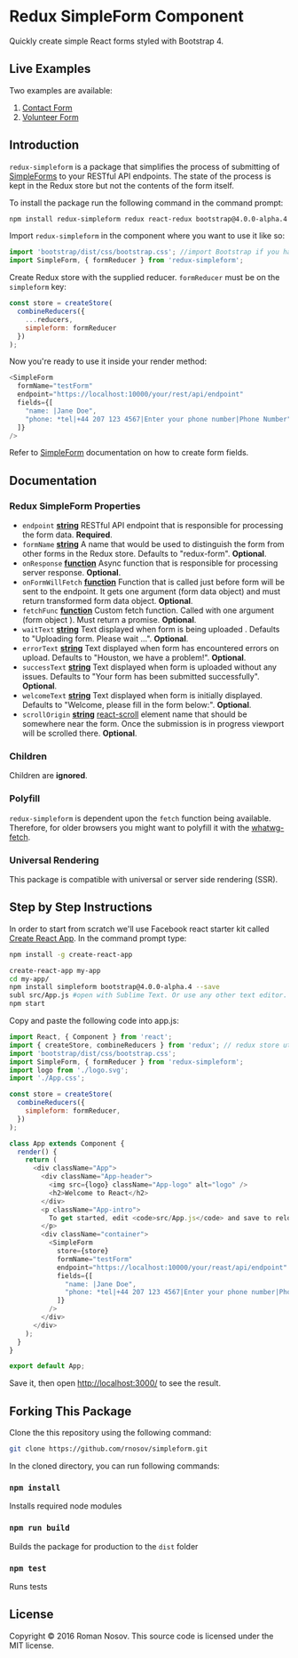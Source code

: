 # Redux SimpleForm Component

Quickly create simple React forms styled with Bootstrap 4.

## Live Examples 

Two examples are available: 

1. [Contact Form](https://www.solarleague.org/about/contact/)
2. [Volunteer Form](https://www.solarleague.org/about/volunteering/)

## Introduction

`redux-simpleform`  is a package that simplifies the process of submitting of [SimpleForms](https://www.npmjs.com/package/simpleform) to your RESTful API endpoints. The state of the process is kept in the Redux store but not the contents of the form itself.

To install the package run the following command in the command prompt:

```sh
npm install redux-simpleform redux react-redux bootstrap@4.0.0-alpha.4 --save

```

Import `redux-simpleform` in the component where you want to use it like so:

```javascript
import 'bootstrap/dist/css/bootstrap.css'; //import Bootstrap if you haven't done it already
import SimpleForm, { formReducer } from 'redux-simpleform'; 
```


Create Redux store with the supplied reducer. `formReducer` must be on the `simpleform` key:

```javascript
const store = createStore(
  combineReducers({
    ...reducers,
    simpleform: formReducer
  })
);

```

Now you're ready to use it inside your render method:

```javascript
<SimpleForm
  formName="testForm"
  endpoint="https://localhost:10000/your/rest/api/endpoint"
  fields={[
    "name: |Jane Doe",
    "phone: *tel|+44 207 123 4567|Enter your phone number|Phone Number",
  ]}        
/>
```

Refer to [SimpleForm](https://www.npmjs.com/package/simpleform) documentation on how to create form fields.

## Documentation

### Redux SimpleForm Properties

- `endpoint` **[string](https://developer.mozilla.org/en-US/docs/Web/JavaScript/Reference/Global_Objects/String)** RESTful API endpoint that is responsible for processing the form data. **Required**.
- `formName` **[string](https://developer.mozilla.org/en-US/docs/Web/JavaScript/Reference/Global_Objects/String)** A name that would be used to distinguish the form from other forms in the Redux store. Defaults to "redux-form". **Optional**.
- `onResponse` **[function](https://developer.mozilla.org/en-US/docs/Web/JavaScript/Reference/Global_Objects/Function)** Async function that is responsible for processing server response. **Optional**.
- `onFormWillFetch` **[function](https://developer.mozilla.org/en-US/docs/Web/JavaScript/Reference/Global_Objects/Function)** Function that is called just before form will be sent to the endpoint. It gets one argument (form data object) and must return transformed form data object. **Optional**.
- `fetchFunc` **[function](https://developer.mozilla.org/en-US/docs/Web/JavaScript/Reference/Global_Objects/Function)** Custom fetch function. Called with one argument (form object ). Must return a promise. **Optional**.
- `waitText` **[string](https://developer.mozilla.org/en-US/docs/Web/JavaScript/Reference/Global_Objects/String)** Text displayed when form is being uploaded . Defaults to "Uploading form. Please wait ...". **Optional**.
- `errorText` **[string](https://developer.mozilla.org/en-US/docs/Web/JavaScript/Reference/Global_Objects/String)** Text displayed when form has encountered errors on upload. Defaults to "Houston, we have a problem!". **Optional**.
- `successText` **[string](https://developer.mozilla.org/en-US/docs/Web/JavaScript/Reference/Global_Objects/String)** Text displayed when form is uploaded without any issues. Defaults to "Your form has been submitted successfully". **Optional**.
- `welcomeText` **[string](https://developer.mozilla.org/en-US/docs/Web/JavaScript/Reference/Global_Objects/String)** Text displayed when form is initially displayed. Defaults to "Welcome, please fill in the form below:". **Optional**.
- `scrollOrigin` **[string](https://developer.mozilla.org/en-US/docs/Web/JavaScript/Reference/Global_Objects/String)** [react-scroll](https://github.com/fisshy/react-scroll) element name that should be somewhere near the form. Once the submission is in progress viewport will be scrolled there. **Optional**.

### Children

Children are **ignored**.

### Polyfill

`redux-simpleform` is dependent upon the `fetch` function being available. Therefore, for older browsers you might want to polyfill it with the [whatwg-fetch](https://github.com/github/fetch).

### Universal Rendering

This package is compatible with universal or server side rendering (SSR).

## Step by Step Instructions

In order to start from scratch we'll use Facebook react starter kit called [Create React App](https://github.com/facebookincubator/create-react-app). In the command prompt type:


```sh
npm install -g create-react-app

create-react-app my-app
cd my-app/
npm install simpleform bootstrap@4.0.0-alpha.4 --save
subl src/App.js #open with Sublime Text. Or use any other text editor.
npm start

```

Copy and paste the following code into app.js:

```javascript
import React, { Component } from 'react';
import { createStore, combineReducers } from 'redux'; // redux store utilities
import 'bootstrap/dist/css/bootstrap.css'; 
import SimpleForm, { formReducer } from 'redux-simpleform'; 
import logo from './logo.svg';
import './App.css';

const store = createStore(
  combineReducers({
    simpleform: formReducer,
  })
);

class App extends Component {
  render() {
    return (
      <div className="App">    
        <div className="App-header">
          <img src={logo} className="App-logo" alt="logo" />
          <h2>Welcome to React</h2>
        </div>
        <p className="App-intro">
          To get started, edit <code>src/App.js</code> and save to reload.
        </p>
        <div className="container">
          <SimpleForm
            store={store} 
            formName="testForm"
            endpoint="https://localhost:10000/your/reast/api/endpoint"
            fields={[
              "name: |Jane Doe",
              "phone: *tel|+44 207 123 4567|Enter your phone number|Phone Number",
            ]}
          />
        </div>
      </div>
    );
  }
}

export default App;
```

Save it, then open [http://localhost:3000/](http://localhost:3000/) to see the result.

## Forking This Package

Clone the this repository using the following command:

```sh
git clone https://github.com/rnosov/simpleform.git
```

In the cloned directory, you can run following commands:

### `npm install`

Installs required node modules

### `npm run build`

Builds the package for production to the `dist` folder

### `npm test`

Runs tests

## License

Copyright © 2016 Roman Nosov. This source code is licensed under the MIT license.
